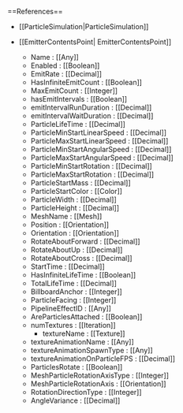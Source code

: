 ==References==
 * [[ParticleSimulation|ParticleSimulation]]

 * [[EmitterContentsPoint| EmitterContentsPoint]]
   * Name : [[Any]]
   * Enabled : [[Boolean]]
   * EmitRate : [[Decimal]]
   * HasInfiniteEmitCount : [[Boolean]]
   * MaxEmitCount : [[Integer]]
   * hasEmitIntervals : [[Boolean]]
   * emitIntervalRunDuration : [[Decimal]]
   * emitIntervalWaitDuration : [[Decimal]]
   * ParticleLifeTime : [[Decimal]]
   * ParticleMinStartLinearSpeed : [[Decimal]]
   * ParticleMaxStartLinearSpeed : [[Decimal]]
   * ParticleMinStartAngularSpeed : [[Decimal]]
   * ParticleMaxStartAngularSpeed : [[Decimal]]
   * ParticleMinStartRotation : [[Decimal]]
   * ParticleMaxStartRotation : [[Decimal]]
   * ParticleStartMass : [[Decimal]]
   * ParticleStartColor : [[Color]]
   * ParticleWidth : [[Decimal]]
   * ParticleHeight : [[Decimal]]
   * MeshName : [[Mesh]]
   * Position : [[Orientation]]
   * Orientation : [[Orientation]]
   * RotateAboutForward : [[Decimal]]
   * RotateAboutUp : [[Decimal]]
   * RotateAboutCross : [[Decimal]]
   * StartTime : [[Decimal]]
   * HasInfiniteLifeTime : [[Boolean]]
   * TotalLifeTime : [[Decimal]]
   * BillboardAnchor : [[Integer]]
   * ParticleFacing : [[Integer]]
   * PipelineEffectID : [[Any]]
   * AreParticlesAttached : [[Boolean]]
   * numTextures : [[Iteration]]
     * textureName : [[Texture]]
   * textureAnimationName : [[Any]]
   * textureAnimationSpawnType : [[Any]]
   * textureAnimationOnParticleFPS : [[Decimal]]
   * ParticlesRotate : [[Boolean]]
   * MeshParticleRotationAxisType : [[Integer]]
   * MeshParticleRotationAxis : [[Orientation]]
   * RotationDirectionType : [[Integer]]
   * AngleVariance : [[Decimal]]

